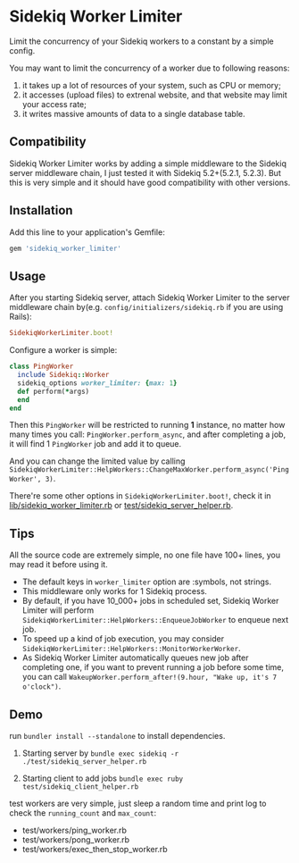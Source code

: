 # Sidekiq Worker Limiter

Limit the concurrency of your Sidekiq workers to a constant by a simple config.

You may want to limit the concurrency of a worker due to following reasons:

1. it takes up a lot of resources of your system, such as CPU or memory;
2. it accesses (upload files) to extrenal website, and that website may limit your access rate;
3. it writes massive amounts of data to a single database table.

## Compatibility

Sidekiq Worker Limiter works by adding a simple middleware to the Sidekiq server middleware chain, I just tested it with Sidekiq 5.2+(5.2.1, 5.2.3). But this is very simple and it should have good compatibility with other versions.

## Installation

Add this line to your application's Gemfile:

```ruby
gem 'sidekiq_worker_limiter'
```

## Usage

After you starting Sidekiq server, attach Sidekiq Worker Limiter to the server middleware chain by(e.g. `config/initializers/sidekiq.rb` if you are using Rails):

```ruby
SidekiqWorkerLimiter.boot!
```

Configure a worker is simple:

```ruby
class PingWorker
  include Sidekiq::Worker
  sidekiq_options worker_limiter: {max: 1}
  def perform(*args)
  end
end
```

Then this `PingWorker` will be restricted to running **1** instance, no matter how many times you call: `PingWorker.perform_async`, and after completing a job, it will find 1 `PingWorker` job and add it to queue.

And you can change the limited value by calling `SidekiqWorkerLimiter::HelpWorkers::ChangeMaxWorker.perform_async('PingWorker', 3)`.

There're some other options in `SidekiqWorkerLimiter.boot!`, check it in [lib/sidekiq_worker_limiter.rb](lib/sidekiq_worker_limiter.rb) or [test/sidekiq_server_helper.rb](test/sidekiq_server_helper.rb).

## Tips

All the source code are extremely simple, no one file have 100+ lines, you may read it before using it.

- The default keys in `worker_limiter` option are :symbols, not strings.
- This middleware only works for 1 Sidekiq process.
- By default, if you have 10_000+ jobs in scheduled set, Sidekiq Worker Limiter will perform `SidekiqWorkerLimiter::HelpWorkers::EnqueueJobWorker` to enqueue next job.
- To speed up a kind of job execution, you may consider `SidekiqWorkerLimiter::HelpWorkers::MonitorWorkerWorker`.
- As Sidekiq Worker Limiter automatically queues new job after completing one, if you want to prevent running a job before some time, you can call `WakeupWorker.perform_after!(9.hour, "Wake up, it's 7 o'clock")`.

## Demo

run `bundler install --standalone` to install dependencies.

1. Starting server by `bundle exec sidekiq -r ./test/sidekiq_server_helper.rb`

2. Starting client to add jobs `bundle exec ruby test/sidekiq_client_helper.rb`

test workers are very simple, just sleep a random time and print log to check the `running_count` and `max_count`:
- test/workers/ping_worker.rb
- test/workers/pong_worker.rb
- test/workers/exec_then_stop_worker.rb

